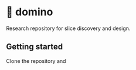 # 🎴 domino
Research repository for slice discovery and design. 


## Getting started
Clone the repository and 

